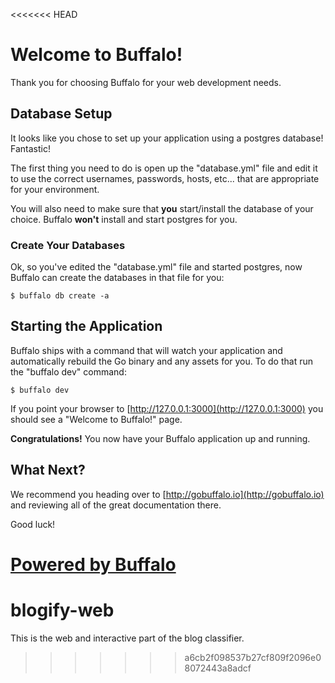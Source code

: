 <<<<<<< HEAD
# Welcome to Buffalo!

Thank you for choosing Buffalo for your web development needs.


## Database Setup

It looks like you chose to set up your application using a postgres database! Fantastic!

The first thing you need to do is open up the "database.yml" file and edit it to use the correct usernames, passwords, hosts, etc... that are appropriate for your environment.

You will also need to make sure that **you** start/install the database of your choice. Buffalo **won't** install and start postgres for you.

### Create Your Databases

Ok, so you've edited the "database.yml" file and started postgres, now Buffalo can create the databases in that file for you:

	$ buffalo db create -a


## Starting the Application

Buffalo ships with a command that will watch your application and automatically rebuild the Go binary and any assets for you. To do that run the "buffalo dev" command:

	$ buffalo dev

If you point your browser to [http://127.0.0.1:3000](http://127.0.0.1:3000) you should see a "Welcome to Buffalo!" page.

**Congratulations!** You now have your Buffalo application up and running.

## What Next?

We recommend you heading over to [http://gobuffalo.io](http://gobuffalo.io) and reviewing all of the great documentation there.

Good luck!

[Powered by Buffalo](http://gobuffalo.io)
=======
# blogify-web
This is the web and interactive part of the blog classifier.
>>>>>>> a6cb2f098537b27cf809f2096e08072443a8adcf
